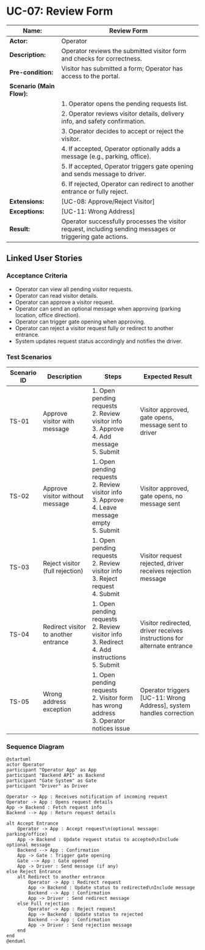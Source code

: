 # UC-07: Review Form

| **Name:**                 | Review Form                                                                                                 |
|---------------------------|-------------------------------------------------------------------------------------------------------------|
| **Actor:**                | Operator                                                                                                    |
| **Description:**          | Operator reviews the submitted visitor form and checks for correctness.                                     |
| **Pre-condition:**        | Visitor has submitted a form; Operator has access to the portal.                                            |
| **Scenario (Main Flow):** |                                                                                                             |
|                           | 1. Operator opens the pending requests list.                                                                |
|                           | 2. Operator reviews visitor details, delivery info, and safety confirmation.                                |
|                           | 3. Operator decides to accept or reject the visitor.                                                        |
|                           | 4. If accepted, Operator optionally adds a message (e.g., parking, office).                                 |
|                           | 5. If accepted, Operator triggers gate opening and sends message to driver.                                 |
|                           | 6. If rejected, Operator can redirect to another entrance or fully reject.                                  |
| **Extensions:**           | [UC-08: Approve/Reject Visitor]                                                                             |
| **Exceptions:**           | [UC-11: Wrong Address]                                                                                      |
| **Result:**               | Operator successfully processes the visitor request, including sending messages or triggering gate actions. |


## Linked User Stories


### Acceptance Criteria
- Operator can view all pending visitor requests.
- Operator can read visitor details.
- Operator can approve a visitor request.
- Operator can send an optional message when approving (parking location, office direction).
- Operator can trigger gate opening when approving.
- Operator can reject a visitor request fully or redirect to another entrance.
- System updates request status accordingly and notifies the driver.


### Test Scenarios

| Scenario ID | Description                          | Steps                                                                                                   | Expected Result                                                                           |
|-------------|--------------------------------------|---------------------------------------------------------------------------------------------------------|-------------------------------------------------------------------------------------------|
| TS-01       | Approve visitor with message         | 1. Open pending requests<br>2. Review visitor info<br>3. Approve<br>4. Add message<br>5. Submit         | Visitor approved, gate opens, message sent to driver                                      |
| TS-02       | Approve visitor without message      | 1. Open pending requests<br>2. Review visitor info<br>3. Approve<br>4. Leave message empty<br>5. Submit | Visitor approved, gate opens, no message sent                                             |
| TS-03       | Reject visitor (full rejection)      | 1. Open pending requests<br>2. Review visitor info<br>3. Reject request<br>4. Submit                    | Visitor request rejected, driver receives rejection message                               |
| TS-04       | Redirect visitor to another entrance | 1. Open pending requests<br>2. Review visitor info<br>3. Redirect<br>4. Add instructions<br>5. Submit   | Visitor redirected, driver receives instructions for alternate entrance                   |
| TS-05       | Wrong address exception              | 1. Open pending requests<br>2. Visitor form has wrong address<br>3. Operator notices issue              | Operator triggers [UC-11: Wrong Address], system handles correction                       |


### Sequence Diagram

```plantuml
@startuml
actor Operator
participant "Operator App" as App
participant "Backend API" as Backend
participant "Gate System" as Gate
participant "Driver" as Driver

Operator -> App : Receives notification of incoming request
Operator -> App : Opens request details
App -> Backend : Fetch request info
Backend --> App : Return request details

alt Accept Entrance
    Operator -> App : Accept request\n(optional message: parking/office)
    App -> Backend : Update request status to accepted\nInclude optional message
    Backend --> App : Confirmation
    App -> Gate : Trigger gate opening
    Gate --> App : Gate opened
    App -> Driver : Send message (if any)
else Reject Entrance
    alt Redirect to another entrance
        Operator -> App : Redirect request
        App -> Backend : Update status to redirected\nInclude message
        Backend --> App : Confirmation
        App -> Driver : Send redirect message
    else Full rejection
        Operator -> App : Reject request
        App -> Backend : Update status to rejected
        Backend --> App : Confirmation
        App -> Driver : Send rejection message
    end
end
@enduml
```

### 